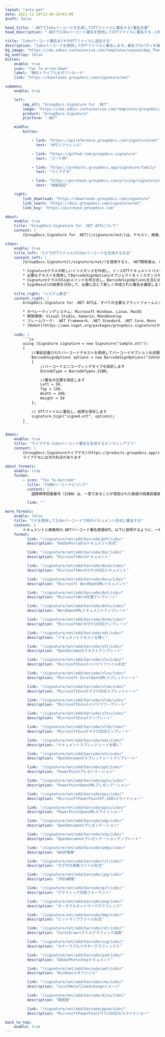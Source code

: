 ```yaml
---
layout: "auto-gen"
date: 2021-11-10T13:40:24+03:00
draft: false

head_title: ".NETでIsbnバーコードを生成してOTTファイルに署名する|署名文書"
head_description: ".NETでIsbnバーコード署名を使用してOTTファイルに署名する-人気のあるビジネスドキュメントや画像ファイル形式にバーコードを追加します."

title: "Isbnバーコード署名をC＃のOTTファイルに追加する"
description: "Isbnバーコードを使用してOTTファイルに署名します。署名プロパティを操作し、ニーズに合ったドキュメント内で高度な署名オプションを設定します."
bg_image: "https://cms.admin.containerize.com/templates/aspose/App_Themes/V3/images/bg/header1.png"
bg_overlay: false
button:
    enable: true
    icon: "fas fa-arrow-down"
    label: "無料トライアルをダウンロード"
    link: "https://downloads.groupdocs.com/signature/net"

submenu:
    enable: true

    left:
        img_alt: "GroupDocs.Signature for .NET"
        image: "https://cms.admin.containerize.com/templates/groupdocs/images/product-logos/90x90-noborder/groupdocs-signature-net.png"
        product: "GroupDocs.Signature"
        platform: ".NET"

    middle:
        button:

            - link: "https://apireference.groupdocs.com/signature/net"
              text: "APIリファレンス"

            - link: "https://github.com/groupdocs-signature"
              text: "コード例"

            - link: "https://products.groupdocs.app/signature/family"
              text: "ライブデモ"

            - link: "https://purchase.groupdocs.com/pricing/signature/net"
              text: "価格設定"

    right:
        link_download: "https://downloads.groupdocs.com/signature"
        link_learn: "https://docs.groupdocs.com/signature/net"
        link_buy: "https://purchase.groupdocs.com"

about:
    enable: true
    title: "GroupDocs.Signature for .NET APIについて"
    content: |
        [GroupDocs.Signature for .NET](/signature/net/)は、テキスト、画像、バーコード、スタンプ、フォームフィールド、QRコード、メタデータなどのさまざまな署名タイプを使用してデジタルドキュメントに電子署名するネイティブ.NETAPIです。ユーザーは、PDF、Microsoft Word、Excelワークシート、PowerPointプレゼンテーション、Adobe Photoshop、メタファイル、および画像ファイル形式内のデジタル署名を追加、編集、検証、削除、および検索でき、必要に応じて署名プロパティをカスタマイズするための追加サポートがあります。

steps:
    enable: true
    title_left: "C＃でOTTファイルのIsbnバーコードを生成する方法"
    content_left: |
        [GroupDocs.Signature](/signature/net/)を使用すると、.NET開発者は、いくつかの簡単な手順を実行することで、アプリケーション内のOTTファイルにIsbnバーコードを簡単に追加できます。

        * Signatureクラスの新しいインスタンスを作成し、ソースOTTドキュメントパスをコンストラクターパラメーターとして渡します。
        * 必要なテキストを使用してBarcodeSignOptionsオブジェクトをインスタンス化し、EncodeTypeプロパティをISBNに設定します。
        * SignatureクラスのSignメソッドを呼び出し、BarcodeSignOptionsを含む出力OTTファイル名を渡します。
        * SignResultの結果を分析して、必要に応じて新しく作成された署名を確認します。
        
    title_right: "システム要求"
    content_right: |
        GroupDocs.Signature for .NET APIは、すべての主要なプラットフォームとオペレーティングシステムでサポートされています。以下のコードを実行する前に、システムに次の前提条件がインストールされていることを確認してください。

        * オペレーティングシステム: Microsoft Windows、Linux、MacOS
        * 開発環境: Visual Studio、Xamarin、MonoDevelop
        * フレームワーク: .NET Framework、.NET Standard、.NET Core、Mono
        * [NuGet](https://www.nuget.org/packages/groupdocs.signature)からGroupDocs.Signaturefor.NETの最新バージョンをダウンロードします
        
    code: |
        ```cs
        using (Signature signature = new Signature("sample.ott"))
        {
            //事前定義されたバーコードテキストを使用してバーコードオプションを初期化します
            BarcodeSignOptions options = new BarcodeSignOptions("JohnSmith")
            {
                //バーコードエンコーディングタイプを設定します
                EncodeType = BarcodeTypes.ISBN,

                //署名の位置を設定します
                Left = 50,
                Top = 150,
                Width = 200,
                Height = 50
            };

            // OTTファイルに署名し、結果を保存します 
            signature.Sign("signed.ott", options);
        }
        ```
        
demos:
    enable: true
    title: "ライブデモ-Isbnバーコード署名を生成するオンラインアプリ"
    content: |
        [GroupDocs.Signatureライブデモ](https://products.groupdocs.app/signature/family)サイトにアクセスして、今すぐOTTファイルにIsbnバーコードを追加してください。  
        ライブデモには次の利点があります
        
about_formats:
    enable: true
    format:
        - icon: "fas fa-barcode"
          title: "ISBNバーコードについて"
          content: |
            国際標準図書番号（ISBN）は、一意であることが意図された数値の商業図書識別子です。[a] [b]出版社は、国際ISBN機関の関連会社からISBNを購入します。

          link: ""

more_formats:
    enable: false
    title: "C＃を使用してIsbnバーコードで他のドキュメント形式に署名する"
    content: |
        ドキュメントと画像用の.NETバーコード署名管理API。以下に説明するように、一般的なファイル形式のいくつかにバーコード署名を追加します。
    format: 
          link: "/signature/net/add/barcode/pdf/isbn/"
          description: "AdobePortableドキュメント形式"

          link: "/signature/net/add/barcode/doc/isbn/"
          description: "MicrosoftWordドキュメント"

          link: "/signature/net/add/barcode/docm/isbn/"
          description: "MicrosoftWordマクロ対応ドキュメント"

          link: "/signature/net/add/barcode/docx/isbn/"
          description: "Microsoft WordOpenXMLドキュメント"

          link: "/signature/net/add/barcode/dot/isbn/"
          description: "MicrosoftWord文書テンプレート"

          link: "/signature/net/add/barcode/dotx/isbn/"
          description: "WordOpenXMLドキュメントテンプレート"

          link: "/signature/net/add/barcode/dotm/isbn/"
          description: "MicrosoftWordマクロ対応テンプレート"       

          link: "/signature/net/add/barcode/odt/isbn/"
          description: "ドキュメントテキストを開く"

          link: "/signature/net/add/barcode/ott/isbn/"
          description: "OpenDocumentテキストテンプレート"

          link: "/signature/net/add/barcode/xls/isbn/"
          description: "MicrosoftExcelバイナリファイル形式"

          link: "/signature/net/add/barcode/xlsx/isbn/"
          description: "Microsoft ExcelOpenXMLスプレッドシート"

          link: "/signature/net/add/barcode/xlsm/isbn/"
          description: "MicrosoftExcelマクロ対応スプレッドシート"

          link: "/signature/net/add/barcode/xlsb/isbn/"
          description: "MicrosoftExcelバイナリワークシート"

          link: "/signature/net/add/barcode/xltx/isbn/"
          description: "MicrosoftExcelテンプレート"

          link: "/signature/net/add/barcode/xltm/isbn/"
          description: "MicrosoftExcelマクロ対応テンプレート"

          link: "/signature/net/add/barcode/ods/isbn/"
          description: "ドキュメントスプレッドシートを開く"

          link: "/signature/net/add/barcode/ots/isbn/"
          description: "OpenDocumentスプレッドシートテンプレート"

          link: "/signature/net/add/barcode/ppt/isbn/"
          description: "PowerPointプレゼンテーション"

          link: "/signature/net/add/barcode/pptx/isbn/"
          description: "PowerPointOpenXMLプレゼンテーション"

          link: "/signature/net/add/barcode/pps/isbn/"
          description: "MicrosoftPowerPoint97-2003スライドショー"

          link: "/signature/net/add/barcode/ppsx/isbn/"
          description: "PowerPointOpenXMLスライドショー"                              

          link: "/signature/net/add/barcode/odp/isbn/"
          description: "OpenDocumentプレゼンテーション"

          link: "/signature/net/add/barcode/otp/isbn/"
          description: "OpenDocumentプレゼンテーションテンプレート"

          link: "/signature/net/add/barcode/webp/isbn/"
          description: "WebP画像"

          link: "/signature/net/add/barcode/tif/isbn/"
          description: "タグ付き画像ファイル形式"

          link: "/signature/net/add/barcode/jpg/isbn/"
          description: "JPEG画像"

          link: "/signature/net/add/barcode/gif/isbn/"
          description: "グラフィック交換フォーマット"

          link: "/signature/net/add/barcode/png/isbn/"
          description: "ポータブルネットワークグラフィック"

          link: "/signature/net/add/barcode/bmp/isbn/"
          description: "ビットマップファイル形式"

          link: "/signature/net/add/barcode/cdr/isbn/"
          description: "CorelDrawベクトルグラフィック描画"

          link: "/signature/net/add/barcode/svg/isbn/"
          description: "スケーラブルベクターグラフィックス"

          link: "/signature/net/add/barcode/psd/isbn/"
          description: "AdobePhotoshopドキュメント"

          link: "/signature/net/add/barcode/wmf/isbn/"
          description: "Windowsメタファイル"        

          link: "/signature/net/add/barcode/cmx/isbn/"
          description: "CorelMetafileeXchangeイメージ"

          link: "/signature/net/add/barcode/djvu/isbn/"
          description: "既視感"

          link: "/signature/net/add/barcode/ppsm/isbn/"
          description: "MicrosoftPowerPointマクロ対応のスライドショー"

back_to_top:
    enable: true
---
```

